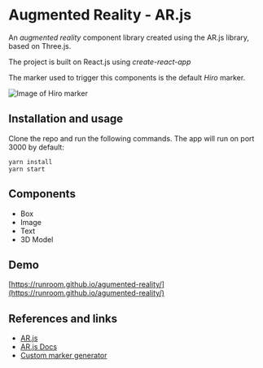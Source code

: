 # Augmented Reality - AR.js

An _augmented reality_ component library created using the AR.js library, based on Three.js.

The project is built on React.js using _create-react-app_

The marker used to trigger this components is the default _Hiro_ marker.

![Image of Hiro marker](https://runroom.github.io/agumented-reality/images/hiro.png)

## Installation and usage
Clone the repo and run the following commands. The app will run on port 3000 by default:
```
yarn install
yarn start
```

## Components
* Box
* Image
* Text
* 3D Model

## Demo
[https://runroom.github.io/agumented-reality/](https://runroom.github.io/agumented-reality/)

## References and links
* [AR.js](https://github.com/jeromeetienne/ar.js)
* [AR.js Docs](https://aframe.io/blog/arjs/)
* [Custom marker generator](https://jeromeetienne.github.io/AR.js/three.js/examples/marker-training/examples/generator.html)